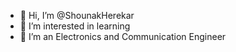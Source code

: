 - 👋 Hi, I’m @ShounakHerekar
- 👀 I’m interested in learning 
- 🌱 I’m an Electronics and Communication Engineer

<!---
ShounakHerekar/ShounakHerekar is a ✨ special ✨ repository because its `README.md` (this file) appears on your GitHub profile.
You can click the Preview link to take a look at your changes.
--->
